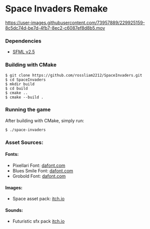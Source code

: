 # Space Invaders Remake

https://user-images.githubusercontent.com/73957889/229925159-8c5dc74d-be7d-4fb7-8ec2-c6087ef8d8b5.mov

### Dependencies
- [SFML v2.5](https://www.sfml-dev.org/index.php)

### Building with CMake
```
$ git clone https://github.com/rossliam2212/SpaceInvaders.git
$ cd SpaceInvaders
$ mkdir build
$ cd build
$ cmake ..
$ cmake --build .
```

### Running the game
After building with CMake, simply run:
```
$ ./space-invaders
```

### Asset Sources:
#### Fonts:
- Pixellari Font:     [dafont.com](https://www.dafont.com/zacchary-dempsey-plante.d6765)
- Blues Smile Font:   [dafont.com](https://www.dafont.com/blues-smile.font)
- Grobold Font:       [dafont.com](https://www.dafont.com/grobold.font)

#### Images:
- Space asset pack: [itch.io](https://gvituri.itch.io/space-shooter)

#### Sounds:
- Futuristic sfx pack [itch.io](https://gamesupply.itch.io/300-futuristic-sfx-with-names)